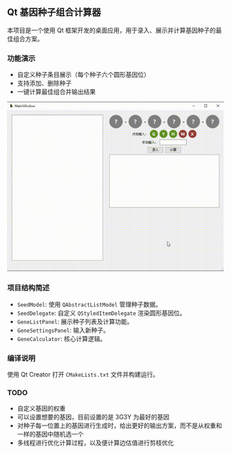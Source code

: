 ## Qt 基因种子组合计算器

本项目是一个使用 Qt 框架开发的桌面应用，用于录入、展示并计算基因种子的最佳组合方案。

### 功能演示

- 自定义种子条目展示（每个种子六个圆形基因位）
- 支持添加、删除种子
- 一键计算最佳组合并输出结果

![演示动画](./README.assets/demo-1754035543775-1.gif)

### 项目结构简述

- `SeedModel`: 使用 `QAbstractListModel` 管理种子数据。
- `SeedDelegate`: 自定义 `QStyledItemDelegate` 渲染圆形基因位。
- `GeneListPanel`: 展示种子列表及计算功能。
- `GeneSettingsPanel`: 输入新种子。
- `GeneCalculator`: 核心计算逻辑。

### 编译说明

使用 Qt Creator 打开 `CMakeLists.txt` 文件并构建运行。

### TODO

- 自定义基因的权重
- 可以设置想要的基因，目前设置的是 3G3Y 为最好的基因
- 对种子每一位置上的基因进行生成时，给出更好的输出方案，而不是从权重和一样的基因中随机选一个
- 多线程进行优化计算过程，以及便计算边估值进行剪枝优化